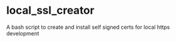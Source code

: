 # local_ssl_creator
A bash script to create and install self signed certs for local https development
